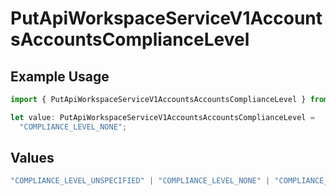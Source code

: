 # PutApiWorkspaceServiceV1AccountsAccountsComplianceLevel

## Example Usage

```typescript
import { PutApiWorkspaceServiceV1AccountsAccountsComplianceLevel } from "oppulence-backend-sdk/models/operations";

let value: PutApiWorkspaceServiceV1AccountsAccountsComplianceLevel =
  "COMPLIANCE_LEVEL_NONE";
```

## Values

```typescript
"COMPLIANCE_LEVEL_UNSPECIFIED" | "COMPLIANCE_LEVEL_NONE" | "COMPLIANCE_LEVEL_BASIC" | "COMPLIANCE_LEVEL_ADVANCED" | "COMPLIANCE_LEVEL_ENTERPRISE"
```